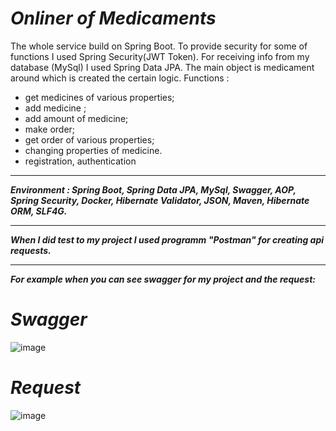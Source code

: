# ___Onliner of Medicaments___
The whole service build on Spring Boot. To provide security for some of functions I used Spring Security(JWT Token).
For receiving info from my database (MySql) I used Spring Data JPA. The main object is medicament around which is created the certain logic. 
Functions :  
  - get medicines of various properties;
  - add medicine ;
  - add amount of medicine; 
  - make order;
  - get order of various properties;
  - changing properties of medicine.
  - registration, authentication
  ____
  ___Environment : Spring Boot, Spring Data JPA, MySql, Swagger, AOP, Spring Security, Docker, Hibernate Validator, JSON, Maven, Hibernate ORM, SLF4G.___
  ____
  ___When I did test to my project I used programm "Postman" for creating api requests.___
  ____
  
  
  ___For example when you can see swagger for my project and the request:___
  
  
  # ___Swagger___
  ![image](https://user-images.githubusercontent.com/87439829/143940436-e7c219de-9055-4a3b-9192-84930407a713.png)
  
  
  # ___Request___
  ![image](https://user-images.githubusercontent.com/87439829/143940609-15f5768c-84f6-4928-95db-fee77d9088ae.png)

  

 


  

